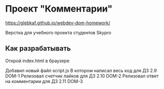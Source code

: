 # Проект "Комментарии"

https://glebkaf.github.io/webdev-dom-homework/

Верстка для учебного проекта студентов Skypro

## Как разрабатывать

Открой index.html в браузере

Добавил новый файл script.js
В котором написал весь код для ДЗ 2.9 DOM-1
Релизовал счетчик лайков для ДЗ 2.10 DOM-2
Релизовал ответ на комментарии для ДЗ 2.11 DOM-3